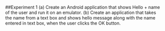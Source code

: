 
##Experiment 1
(a) Create an Android application that shows Hello + name of the user and run it on an emulator.
(b) Create an application that takes the name from a text box and shows hello message along with the name entered in text box, when the user clicks the OK button.
